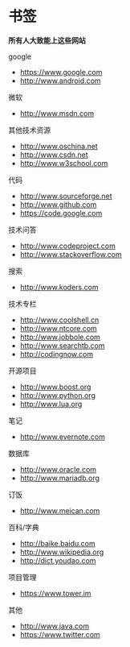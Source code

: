 # 书签 #

**所有人大致能上这些网站**

google
  * https://www.google.com
  * http://www.android.com

微软
  * http://www.msdn.com

其他技术资源
  * http://www.oschina.net
  * http://www.csdn.net
  * http://www.w3school.com

代码
  * http://www.sourceforge.net
  * http://www.github.com
  * https://code.google.com

技术问答
  * http://www.codeproject.com
  * http://www.stackoverflow.com

搜索
  * http://www.koders.com

技术专栏
  * http://www.coolshell.cn
  * http://www.ntcore.com
  * http://www.jobbole.com
  * http://www.searchtb.com
  * http://codingnow.com

开源项目
  * http://www.boost.org
  * http://www.python.org
  * http://www.lua.org

笔记
  * http://www.evernote.com

数据库
  * http://www.oracle.com
  * http://www.mariadb.org

订饭
  * http://www.meican.com

百科/字典
  * http://baike.baidu.com
  * http://www.wikipedia.org
  * http://dict.youdao.com

项目管理
  * https://www.tower.im

其他
  * http://www.java.com
  * https://www.twitter.com